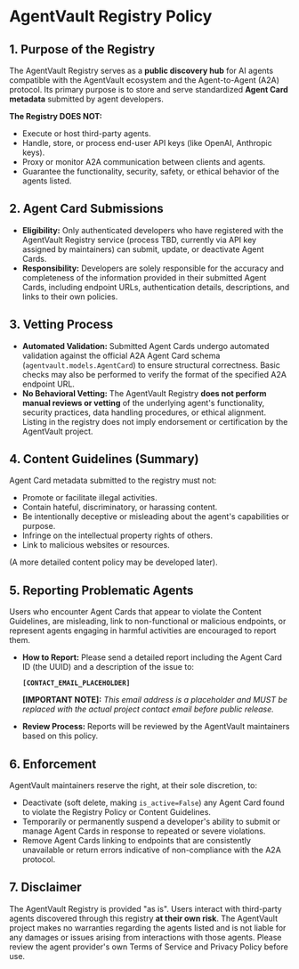 # AgentVault Registry Policy

## 1. Purpose of the Registry

The AgentVault Registry serves as a **public discovery hub** for AI agents compatible with the AgentVault ecosystem and the Agent-to-Agent (A2A) protocol. Its primary purpose is to store and serve standardized **Agent Card metadata** submitted by agent developers.

**The Registry DOES NOT:**

*   Execute or host third-party agents.
*   Handle, store, or process end-user API keys (like OpenAI, Anthropic keys).
*   Proxy or monitor A2A communication between clients and agents.
*   Guarantee the functionality, security, safety, or ethical behavior of the agents listed.

## 2. Agent Card Submissions

*   **Eligibility:** Only authenticated developers who have registered with the AgentVault Registry service (process TBD, currently via API key assigned by maintainers) can submit, update, or deactivate Agent Cards.
*   **Responsibility:** Developers are solely responsible for the accuracy and completeness of the information provided in their submitted Agent Cards, including endpoint URLs, authentication details, descriptions, and links to their own policies.

## 3. Vetting Process

*   **Automated Validation:** Submitted Agent Cards undergo automated validation against the official A2A Agent Card schema (`agentvault.models.AgentCard`) to ensure structural correctness. Basic checks may also be performed to verify the format of the specified A2A endpoint URL.
*   **No Behavioral Vetting:** The AgentVault Registry **does not perform manual reviews or vetting** of the underlying agent's functionality, security practices, data handling procedures, or ethical alignment. Listing in the registry does not imply endorsement or certification by the AgentVault project.

## 4. Content Guidelines (Summary)

Agent Card metadata submitted to the registry must not:

*   Promote or facilitate illegal activities.
*   Contain hateful, discriminatory, or harassing content.
*   Be intentionally deceptive or misleading about the agent's capabilities or purpose.
*   Infringe on the intellectual property rights of others.
*   Link to malicious websites or resources.

(A more detailed content policy may be developed later).

## 5. Reporting Problematic Agents

Users who encounter Agent Cards that appear to violate the Content Guidelines, are misleading, link to non-functional or malicious endpoints, or represent agents engaging in harmful activities are encouraged to report them.

*   **How to Report:** Please send a detailed report including the Agent Card ID (the UUID) and a description of the issue to:

    **`[CONTACT_EMAIL_PLACEHOLDER]`**

    **[IMPORTANT NOTE]:** *This email address is a placeholder and MUST be replaced with the actual project contact email before public release.*

*   **Review Process:** Reports will be reviewed by the AgentVault maintainers based on this policy.

## 6. Enforcement

AgentVault maintainers reserve the right, at their sole discretion, to:

*   Deactivate (soft delete, making `is_active=False`) any Agent Card found to violate the Registry Policy or Content Guidelines.
*   Temporarily or permanently suspend a developer's ability to submit or manage Agent Cards in response to repeated or severe violations.
*   Remove Agent Cards linking to endpoints that are consistently unavailable or return errors indicative of non-compliance with the A2A protocol.

## 7. Disclaimer

The AgentVault Registry is provided "as is". Users interact with third-party agents discovered through this registry **at their own risk**. The AgentVault project makes no warranties regarding the agents listed and is not liable for any damages or issues arising from interactions with those agents. Please review the agent provider's own Terms of Service and Privacy Policy before use.
